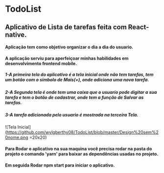 # TodoList

## Aplicativo de Lista de tarefas feita com React-native. <br>

#### Aplicação tem como objetivo organizar o dia a dia do usuario. <br>
#### A aplicação serviu para aperfeiçoar minhas habilidades em desenvolvimento frontend mobile. <br>


##### 1-A primeira tela do aplicativo é a tela inicial onde não tem tarefas, tem um botão com o simbolo de Mais(+), onde adiciona uma nova tarefa.

##### 2-A Segunda tela é onde tem uma caixa que o usuario pode digitar a sua tarefa e tem o botão de cadastrar, onde tem a função de Salvar as tarefas.

##### 3-A tarefa adicionada pelo usuario é mostrada na terceira Tela.


![Tela Inicial](https://github.com/wylgberthy08/TodoList/blob/master/Design%20sem%20nome.png =20x20)

#### Para Rodar o aplicativo na sua maquina você precisa rodar na pasta do projeto o comando 'yarn' para baixar as dependências usadas no projeto.
#### Em seguida Rodar npm start para iniciar o aplicativo.






